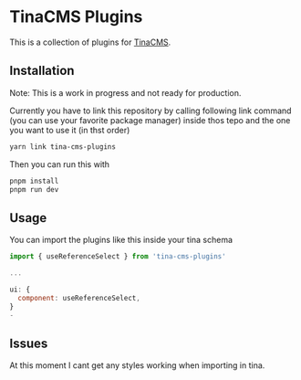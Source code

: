 # TinaCMS Plugins

This is a collection of plugins for [TinaCMS](https://tinacms.org).

## Installation

Note: This is a work in progress and not ready for production.

Currently you have to link this repository by calling following link command (you can use your favorite package manager) inside thos tepo and the one you want to use it (in thst order)

```bash
yarn link tina-cms-plugins
```

Then you can run this with

```bash
pnpm install
pnpm run dev
```

## Usage

You can import the plugins like this inside your tina schema

```js
import { useReferenceSelect } from 'tina-cms-plugins'

...

ui: {
  component: useReferenceSelect,
}
-
```

## Issues

At this moment I cant get any styles working when importing in tina.
